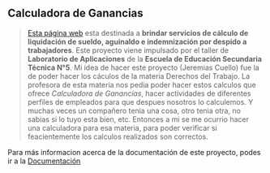 ## Calculadora de Ganancias

> [Esta página web](https://liquidarsueldos.000webhostapp.com/Liquidar) esta destinada a **brindar servicios de cálculo de liquidación de sueldo, aguinaldo e indemnización por despido a trabajadores**.
> Este proyecto viene impulsado por el taller de **Laboratorio de Aplicaciones** de la **Escuela de Educación Secundaria Técnica N°5**.
Mi idea de hacer este proyecto (Jeremias Cuello) fue la de poder hacer los cáculos de la materia Derechos del Trabajo. La profesora de esta materia nos pedia poder hacer estos calculos que ofrece *Calculadora de Ganancias*, hacer actividades de diferentes perfiles de empleados para que despues nosotros lo calculemos. Y muchas veces un compañero tenia una cosa, otro tenia otra, no sabias si lo tuyo esta bien, etc. Entonces a mi se me ocurrio hacer una calculadora para esa materia, para poder verificar si feacientemente los calculos realizados son correctos.

Para más informacion acerca de la documentación de este proyecto, podes ir a la [Documentación](https://github.com/jeremias-cuello/calculadora-de-ganancias/wiki)
